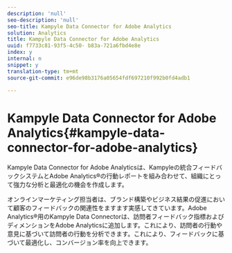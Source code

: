 ```yaml
---
description: 'null'
seo-description: 'null'
seo-title: Kampyle Data Connector for Adobe Analytics
solution: Analytics
title: Kampyle Data Connector for Adobe Analytics
uuid: f7733c81-93f5-4c50- b83a-721a6fbd4e8e
index: y
internal: n
snippet: y
translation-type: tm+mt
source-git-commit: e96de98b3176a05654fdf697210f992b0fd4adb1

---
```



# Kampyle Data Connector for Adobe Analytics{#kampyle-data-connector-for-adobe-analytics}

Kampyle Data Connector for Adobe Analyticsは、Kampyleの統合フィードバックシステムとAdobe Analytics®の行動レポートを組み合わせて、組織にとって強力な分析と最適化の機会を作成します。

オンラインマーケティング担当者は、ブランド構築やビジネス結果の促進において顧客のフィードバックの関連性をますます実感してきています。Adobe Analytics®用のKampyle Data Connectorは、訪問者フィードバック指標およびディメンションをAdobe Analyticsに追加します。これにより、訪問者の行動や意見に基づいて訪問者の行動を分析できます。これにより、フィードバックに基づいて最適化し、コンバージョン率を向上できます。
